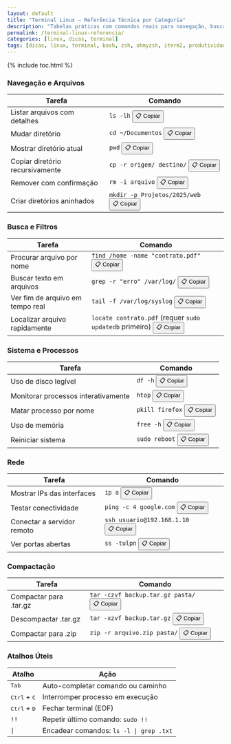 ```yaml
---
layout: default
title: "Terminal Linux – Referência Técnica por Categoria"
description: "Tabelas práticas com comandos reais para navegação, busca, sistema, rede, compactação e atalhos — sem fluff, só utilidade."
permalink: /terminal-linux-referencia/
categories: [linux, dicas, terminal]
tags: [dicas, linux, terminal, bash, zsh, ohmyzsh, iterm2, produtividade]
---
```



{% include toc.html %}




<section class="post-content">
  <h3 id="navegacao">Navegação e Arquivos</h3>
<table class="evergreen-table">
  <thead>
    <tr>
      <th>Tarefa</th>
      <th>Comando</th>
    </tr>
  </thead>
  <tbody>
    <tr>
      <td data-label="Tarefa">Listar arquivos com detalhes</td>
      <td data-label="Comando">
        <code>ls -lh</code>
        <button class="copy-btn" data-command="ls -lh">📋 Copiar</button>
      </td>
    </tr>
    <tr>
      <td data-label="Tarefa">Mudar diretório</td>
      <td data-label="Comando">
        <code>cd ~/Documentos</code>
        <button class="copy-btn" data-command="cd ~/Documentos">📋 Copiar</button>
      </td>
    </tr>
    <tr>
      <td data-label="Tarefa">Mostrar diretório atual</td>
      <td data-label="Comando">
        <code>pwd</code>
        <button class="copy-btn" data-command="pwd">📋 Copiar</button>
      </td>
    </tr>
    <tr>
      <td data-label="Tarefa">Copiar diretório recursivamente</td>
      <td data-label="Comando">
        <code>cp -r origem/ destino/</code>
        <button class="copy-btn" data-command="cp -r origem/ destino/">📋 Copiar</button>
      </td>
    </tr>
    <tr>
      <td data-label="Tarefa">Remover com confirmação</td>
      <td data-label="Comando">
        <code>rm -i arquivo</code>
        <button class="copy-btn" data-command="rm -i arquivo">📋 Copiar</button>
      </td>
    </tr>
    <tr>
      <td data-label="Tarefa">Criar diretórios aninhados</td>
      <td data-label="Comando">
        <code>mkdir -p Projetos/2025/web</code>
        <button class="copy-btn" data-command="mkdir -p Projetos/2025/web">📋 Copiar</button>
      </td>
    </tr>
  </tbody>
</table>

<h3 id="busca">Busca e Filtros</h3>
<table class="evergreen-table">
  <thead>
    <tr>
      <th>Tarefa</th>
      <th>Comando</th>
    </tr>
  </thead>
  <tbody>
    <tr>
      <td data-label="Tarefa">Procurar arquivo por nome</td>
      <td data-label="Comando">
        <code>find /home -name "contrato.pdf"</code>
        <button class="copy-btn" data-command="find /home -name &quot;contrato.pdf&quot;">📋 Copiar</button>
      </td>
    </tr>
    <tr>
      <td data-label="Tarefa">Buscar texto em arquivos</td>
      <td data-label="Comando">
        <code>grep -r "erro" /var/log/</code>
        <button class="copy-btn" data-command="grep -r &quot;erro&quot; /var/log/">📋 Copiar</button>
      </td>
    </tr>
    <tr>
      <td data-label="Tarefa">Ver fim de arquivo em tempo real</td>
      <td data-label="Comando">
        <code>tail -f /var/log/syslog</code>
        <button class="copy-btn" data-command="tail -f /var/log/syslog">📋 Copiar</button>
      </td>
    </tr>
    <tr>
      <td data-label="Tarefa">Localizar arquivo rapidamente</td>
      <td data-label="Comando">
        <code>locate contrato.pdf</code> (requer <code>sudo updatedb</code> primeiro)
        <button class="copy-btn" data-command="locate contrato.pdf">📋 Copiar</button>
      </td>
    </tr>
  </tbody>
</table>

<h3 id="sistema">Sistema e Processos</h3>
<table class="evergreen-table">
  <thead>
    <tr>
      <th>Tarefa</th>
      <th>Comando</th>
    </tr>
  </thead>
  <tbody>
    <tr>
      <td data-label="Tarefa">Uso de disco legível</td>
      <td data-label="Comando">
        <code>df -h</code>
        <button class="copy-btn" data-command="df -h">📋 Copiar</button>
      </td>
    </tr>
    <tr>
      <td data-label="Tarefa">Monitorar processos interativamente</td>
      <td data-label="Comando">
        <code>htop</code>
        <button class="copy-btn" data-command="htop">📋 Copiar</button>
      </td>
    </tr>
    <tr>
      <td data-label="Tarefa">Matar processo por nome</td>
      <td data-label="Comando">
        <code>pkill firefox</code>
        <button class="copy-btn" data-command="pkill firefox">📋 Copiar</button>
      </td>
    </tr>
    <tr>
      <td data-label="Tarefa">Uso de memória</td>
      <td data-label="Comando">
        <code>free -h</code>
        <button class="copy-btn" data-command="free -h">📋 Copiar</button>
      </td>
    </tr>
    <tr>
      <td data-label="Tarefa">Reiniciar sistema</td>
      <td data-label="Comando">
        <code>sudo reboot</code>
        <button class="copy-btn" data-command="sudo reboot">📋 Copiar</button>
      </td>
    </tr>
  </tbody>
</table>

<h3 id="rede">Rede</h3>
<table class="evergreen-table">
  <thead>
    <tr>
      <th>Tarefa</th>
      <th>Comando</th>
    </tr>
  </thead>
  <tbody>
    <tr>
      <td data-label="Tarefa">Mostrar IPs das interfaces</td>
      <td data-label="Comando">
        <code>ip a</code>
        <button class="copy-btn" data-command="ip a">📋 Copiar</button>
      </td>
    </tr>
    <tr>
      <td data-label="Tarefa">Testar conectividade</td>
      <td data-label="Comando">
        <code>ping -c 4 google.com</code>
        <button class="copy-btn" data-command="ping -c 4 google.com">📋 Copiar</button>
      </td>
    </tr>
    <tr>
      <td data-label="Tarefa">Conectar a servidor remoto</td>
      <td data-label="Comando">
        <code>ssh usuario@192.168.1.10</code>
        <button class="copy-btn" data-command="ssh usuario@192.168.1.10">📋 Copiar</button>
      </td>
    </tr>
    <tr>
      <td data-label="Tarefa">Ver portas abertas</td>
      <td data-label="Comando">
        <code>ss -tulpn</code>
        <button class="copy-btn" data-command="ss -tulpn">📋 Copiar</button>
      </td>
    </tr>
  </tbody>
</table>

<h3 id="compactacao">Compactação</h3>
<table class="evergreen-table">
  <thead>
    <tr>
      <th>Tarefa</th>
      <th>Comando</th>
    </tr>
  </thead>
  <tbody>
    <tr>
      <td data-label="Tarefa">Compactar para .tar.gz</td>
      <td data-label="Comando">
        <code>tar -czvf backup.tar.gz pasta/</code>
        <button class="copy-btn" data-command="tar -czvf backup.tar.gz pasta/">📋 Copiar</button>
      </td>
    </tr>
    <tr>
      <td data-label="Tarefa">Descompactar .tar.gz</td>
      <td data-label="Comando">
        <code>tar -xzvf backup.tar.gz</code>
        <button class="copy-btn" data-command="tar -xzvf backup.tar.gz">📋 Copiar</button>
      </td>
    </tr>
    <tr>
      <td data-label="Tarefa">Compactar para .zip</td>
      <td data-label="Comando">
        <code>zip -r arquivo.zip pasta/</code>
        <button class="copy-btn" data-command="zip -r arquivo.zip pasta/">📋 Copiar</button>
      </td>
    </tr>
  </tbody>
</table>

<h3 id="atalhos">Atalhos Úteis</h3>
<table class="evergreen-table">
  <thead>
    <tr>
      <th>Atalho</th>
      <th>Ação</th>
    </tr>
  </thead>
  <tbody>
    <tr>
      <td data-label="Atalho"><kbd>Tab</kbd></td>
      <td data-label="Ação">Auto-completar comando ou caminho</td>
    </tr>
    <tr>
      <td data-label="Atalho"><kbd>Ctrl</kbd> + <kbd>C</kbd></td>
      <td data-label="Ação">Interromper processo em execução</td>
    </tr>
    <tr>
      <td data-label="Atalho"><kbd>Ctrl</kbd> + <kbd>D</kbd></td>
      <td data-label="Ação">Fechar terminal (EOF)</td>
    </tr>
    <tr>
      <td data-label="Atalho"><code>!!</code></td>
      <td data-label="Ação">Repetir último comando: <code>sudo !!</code></td>
    </tr>
    <tr>
      <td data-label="Atalho"><code>|</code></td>
      <td data-label="Ação">Encadear comandos: <code>ls -l | grep .txt</code></td>
    </tr>
  </tbody>
</table>
  </section>
  
  
  
